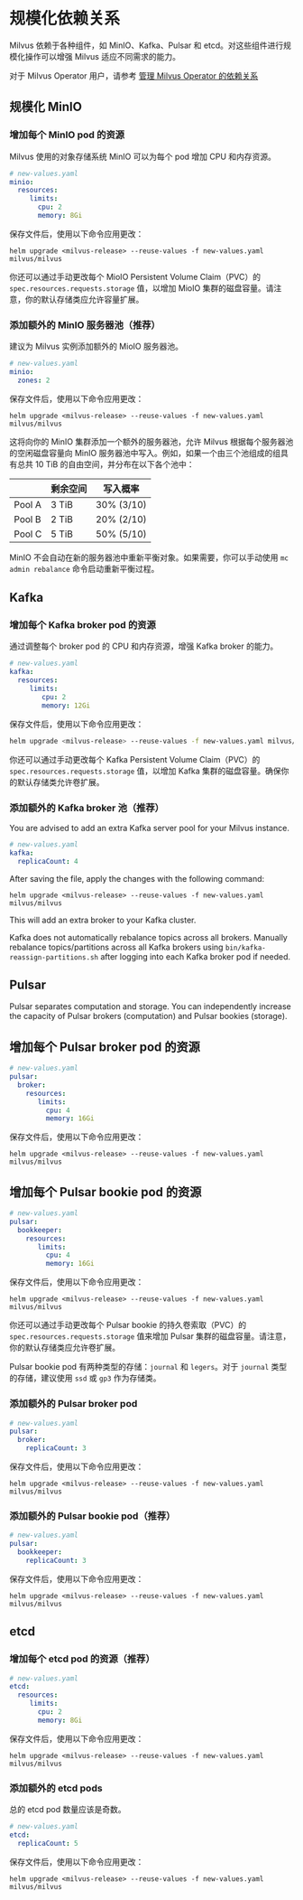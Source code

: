 


# 规模化依赖关系

Milvus 依赖于各种组件，如 MinIO、Kafka、Pulsar 和 etcd。对这些组件进行规模化操作可以增强 Milvus 适应不同需求的能力。

对于 Milvus Operator 用户，请参考 [管理 Milvus Operator 的依赖关系](/adminGuide/manage_dependencies.md)

## 规模化 MinIO

### 增加每个 MinIO pod 的资源

Milvus 使用的对象存储系统 MinIO 可以为每个 pod 增加 CPU 和内存资源。

```yaml
# new-values.yaml
minio:
  resources:
     limits:
       cpu: 2
       memory: 8Gi
```

保存文件后，使用以下命令应用更改：

```shell
helm upgrade <milvus-release> --reuse-values -f new-values.yaml milvus/milvus
```

你还可以通过手动更改每个 MioIO Persistent Volume Claim（PVC）的 `spec.resources.requests.storage` 值，以增加 MioIO 集群的磁盘容量。请注意，你的默认存储类应允许容量扩展。

### 添加额外的 MinIO 服务器池（推荐）

建议为 Milvus 实例添加额外的 MioIO 服务器池。

```yaml
# new-values.yaml
minio:
  zones: 2
```

保存文件后，使用以下命令应用更改：

```shell
helm upgrade <milvus-release> --reuse-values -f new-values.yaml milvus/milvus
```

这将向你的 MinIO 集群添加一个额外的服务器池，允许 Milvus 根据每个服务器池的空闲磁盘容量向 MinIO 服务器池中写入。例如，如果一个由三个池组成的组具有总共 10 TiB 的自由空间，并分布在以下各个池中：

|        | 剩余空间 | 写入概率 |
|--------|------------|------------------|
| Pool A | 3 TiB      | 30% (3/10)       |
| Pool B | 2 TiB      | 20% (2/10)       |
| Pool C | 5 TiB      | 50% (5/10)       |

<div class="alert note">

MinIO 不会自动在新的服务器池中重新平衡对象。如果需要，你可以手动使用 `mc admin rebalance` 命令启动重新平衡过程。

</div>

## Kafka

### 增加每个 Kafka broker pod 的资源

通过调整每个 broker pod 的 CPU 和内存资源，增强 Kafka broker 的能力。

```yaml
# new-values.yaml
kafka:
  resources:
     limits:
        cpu: 2
        memory: 12Gi
```

保存文件后，使用以下命令应用更改：

```bash
helm upgrade <milvus-release> --reuse-values -f new-values.yaml milvus/milvus
```

你还可以通过手动更改每个 Kafka Persistent Volume Claim（PVC）的 `spec.resources.requests.storage` 值，以增加 Kafka 集群的磁盘容量。确保你的默认存储类允许卷扩展。

### 添加额外的 Kafka broker 池（推荐）




You are advised to add an extra Kafka server pool for your Milvus instance.

```yaml
# new-values.yaml
kafka:
  replicaCount: 4
```

After saving the file, apply the changes with the following command:

```shell
helm upgrade <milvus-release> --reuse-values -f new-values.yaml milvus/milvus
```

This will add an extra broker to your Kafka cluster. 

<div class="alert note">

Kafka does not automatically rebalance topics across all brokers. Manually rebalance topics/partitions across all Kafka brokers using `bin/kafka-reassign-partitions.sh` after logging into each Kafka broker pod if needed.

</div>

## Pulsar

Pulsar separates computation and storage. You can independently increase the capacity of Pulsar brokers (computation) and Pulsar bookies (storage).

## 增加每个 Pulsar broker pod 的资源

```yaml
# new-values.yaml
pulsar:
  broker:
    resources:
       limits:
         cpu: 4
         memory: 16Gi
```

保存文件后，使用以下命令应用更改：

```shell
helm upgrade <milvus-release> --reuse-values -f new-values.yaml milvus/milvus
```

## 增加每个 Pulsar bookie pod 的资源

```yaml
# new-values.yaml
pulsar:
  bookkeeper:
    resources:
       limits:
         cpu: 4
         memory: 16Gi
```

保存文件后，使用以下命令应用更改：

```shell
helm upgrade <milvus-release> --reuse-values -f new-values.yaml milvus/milvus
```

你还可以通过手动更改每个 Pulsar bookie 的持久卷索取（PVC）的 `spec.resources.requests.storage` 值来增加 Pulsar 集群的磁盘容量。请注意，你的默认存储类应允许卷扩展。

Pulsar bookie pod 有两种类型的存储：`journal` 和 `legers`。对于 `journal` 类型的存储，建议使用 `ssd` 或 `gp3` 作为存储类。

### 添加额外的 Pulsar broker pod

```yaml
# new-values.yaml
pulsar:
  broker:
    replicaCount: 3
```

保存文件后，使用以下命令应用更改：

```shell
helm upgrade <milvus-release> --reuse-values -f new-values.yaml milvus/milvus
```

### 添加额外的 Pulsar bookie pod（推荐）

```yaml
# new-values.yaml
pulsar:
  bookkeeper:
    replicaCount: 3
```

保存文件后，使用以下命令应用更改：

```shell
helm upgrade <milvus-release> --reuse-values -f new-values.yaml milvus/milvus
```

## etcd




### 增加每个 etcd pod 的资源（推荐）

```yaml
# new-values.yaml
etcd:
  resources:
     limits:
       cpu: 2
       memory: 8Gi
```

保存文件后，使用以下命令应用更改：

```shell
helm upgrade <milvus-release> --reuse-values -f new-values.yaml milvus/milvus
```

### 添加额外的 etcd pods






总的 etcd pod 数量应该是奇数。

```yaml
# new-values.yaml
etcd:
  replicaCount: 5
```

保存文件后，使用以下命令应用更改：

```shell
helm upgrade <milvus-release> --reuse-values -f new-values.yaml milvus/milvus
```
